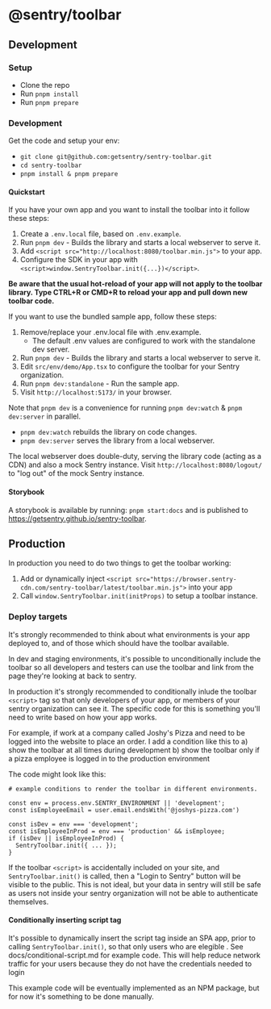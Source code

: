 # @sentry/toolbar

## Development

### Setup
- Clone the repo
- Run `pnpm install`
- Run `pnpm prepare`

### Development

Get the code and setup your env:
- `git clone git@github.com:getsentry/sentry-toolbar.git`
- `cd sentry-toolbar`
- `pnpm install & pnpm prepare`

#### Quickstart

If you have your own app and you want to install the toolbar into it follow these steps:

1. Create a `.env.local` file, based on `.env.example`.
2. Run `pnpm dev` - Builds the library and starts a local webserver to serve it.
3. Add `<script src="http://localhost:8080/toolbar.min.js">` to your app.
4. Configure the SDK in your app with `<script>window.SentryToolbar.init({...})</script>`.

__Be aware that the usual hot-reload of your app will not apply to the toolbar library. Type CTRL+R or CMD+R to reload your app and pull down new toolbar code.__

If you want to use the bundled sample app, follow these steps:
1. Remove/replace your .env.local file with .env.example.
    - The default .env values are configured to work with the standalone dev server.
2. Run `pnpm dev` - Builds the library and starts a local webserver to serve it.
3. Edit `src/env/demo/App.tsx` to configure the toolbar for your Sentry organization.
4. Run `pnpm dev:standalone` - Run the sample app.
5. Visit `http://localhost:5173/` in your browser.

Note that `pnpm dev` is a convenience for running `pnpm dev:watch` & `pnpm dev:server` in parallel.
  - `pnpm dev:watch` rebuilds the library on code changes.
  - `pnpm dev:server` serves the library from a local webserver.


The local webserver does double-duty, serving the library code (acting as a CDN) and also a mock Sentry instance. Visit `http://localhost:8080/logout/` to "log out" of the mock Sentry instance.

#### Storybook

A storybook is available by running: `pnpm start:docs` and is published to https://getsentry.github.io/sentry-toolbar.


## Production

In production you need to do two things to get the toolbar working:
1. Add or dynamically inject `<script src="https://browser.sentry-cdn.com/sentry-toolbar/latest/toolbar.min.js">` into your app
2. Call `window.SentryToolbar.init(initProps)` to setup a toolbar instance.

### Deploy targets

It's strongly recommended to think about what environments is your app deployed to, and of those which should have the toolbar available.

In dev and staging environments, it's possible to unconditionally include the toolbar so all developers and testers can use the toolbar and link from the page they're looking at back to sentry.

In production it's strongly recommended to conditionally inlude the toolbar `<script>` tag so that only developers of your app, or members of your sentry organization can see it. The specific code for this is something you'll need to write based on how your app works.

For example, if work at a company called Joshy's Pizza and need to be logged into the website to place an order. I add a condition like this to
a) show the toolbar at all times during development
b) show the toolbar only if a pizza employee is logged in to the production environment

The code might look like this:
```
# example conditions to render the toolbar in different environments.

const env = process.env.SENTRY_ENVIRONMENT || 'development';
const isEmployeeEmail = user.email.endsWith('@joshys-pizza.com')

const isDev = env === 'development';
const isEmployeeInProd = env === 'production' && isEmployee;
if (isDev || isEmployeeInProd) {
  SentryToolbar.init({ ... });
}
```

If the toolbar `<script>` is accidentally included on your site, and `SentryToolbar.init()` is called, then a "Login to Sentry" button will be visible to the public. This is not ideal, but your data in sentry will still be safe as users not inside your sentry organization will not be able to authenticate themselves.


#### Conditionally inserting script tag

It's possible to dynamically insert the script tag inside an SPA app, prior to calling `SentryToolbar.init()`, so that only users who are elegible . See docs/conditional-script.md for example code. This will help reduce network traffic for your users because they do not have the credentials needed to login

This example code will be eventually implemented as an NPM package, but for now it's something to be done manually.

